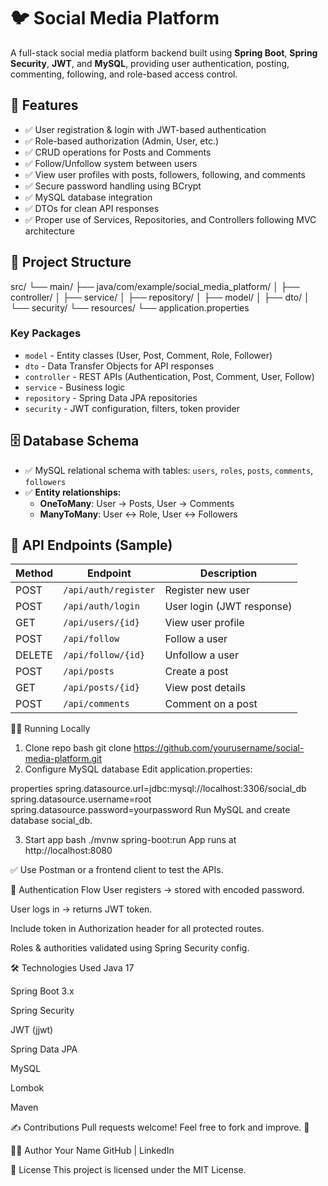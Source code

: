 # 🐦 Social Media Platform

A full-stack social media platform backend built using **Spring Boot**, **Spring Security**, **JWT**, and **MySQL**, providing user authentication, posting, commenting, following, and role-based access control.

## 🚀 Features
- ✅ User registration & login with JWT-based authentication
- ✅ Role-based authorization (Admin, User, etc.)
- ✅ CRUD operations for Posts and Comments
- ✅ Follow/Unfollow system between users
- ✅ View user profiles with posts, followers, following, and comments
- ✅ Secure password handling using BCrypt
- ✅ MySQL database integration
- ✅ DTOs for clean API responses
- ✅ Proper use of Services, Repositories, and Controllers following MVC architecture

## 📐 Project Structure
src/
 └── main/
      ├── java/com/example/social_media_platform/
      │     ├── controller/
      │     ├── service/
      │     ├── repository/
      │     ├── model/
      │     ├── dto/
      │     └── security/
      └── resources/
            └── application.properties


### **Key Packages**
- `model` - Entity classes (User, Post, Comment, Role, Follower)
- `dto` - Data Transfer Objects for API responses
- `controller` - REST APIs (Authentication, Post, Comment, User, Follow)
- `service` - Business logic
- `repository` - Spring Data JPA repositories
- `security` - JWT configuration, filters, token provider

## 🗄️ Database Schema
- ✅ MySQL relational schema with tables: `users`, `roles`, `posts`, `comments`, `followers`
- ✅ **Entity relationships:**
  - **OneToMany**: User → Posts, User → Comments
  - **ManyToMany**: User ↔ Role, User ↔ Followers

## 📝 API Endpoints (Sample)
| Method | Endpoint | Description |
|--------|---------|-------------|
| POST | `/api/auth/register` | Register new user |
| POST | `/api/auth/login` | User login (JWT response) |
| GET | `/api/users/{id}` | View user profile |
| POST | `/api/follow` | Follow a user |
| DELETE | `/api/follow/{id}` | Unfollow a user |
| POST | `/api/posts` | Create a post |
| GET | `/api/posts/{id}` | View post details |
| POST | `/api/comments` | Comment on a post |

🏃‍♂️ Running Locally
1. Clone repo
bash
git clone https://github.com/yourusername/social-media-platform.git
2. Configure MySQL database
Edit application.properties:

properties
spring.datasource.url=jdbc:mysql://localhost:3306/social_db
spring.datasource.username=root
spring.datasource.password=yourpassword
Run MySQL and create database social_db.

3. Start app
bash
./mvnw spring-boot:run
App runs at http://localhost:8080

✅ Use Postman or a frontend client to test the APIs.

🔐 Authentication Flow
User registers → stored with encoded password.

User logs in → returns JWT token.

Include token in Authorization header for all protected routes.

Roles & authorities validated using Spring Security config.

🛠️ Technologies Used
Java 17

Spring Boot 3.x

Spring Security

JWT (jjwt)

Spring Data JPA

MySQL

Lombok

Maven

✍️ Contributions
Pull requests welcome! Feel free to fork and improve. 🚀

👨‍💻 Author
Your Name GitHub | LinkedIn

📃 License
This project is licensed under the MIT License.
